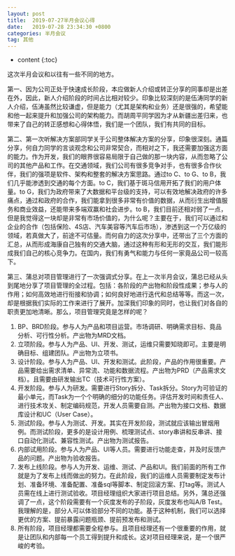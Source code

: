 ```yaml
---
layout: post
title:  2019-07-27半月会议心得
date:   2019-07-28 23:34:30 +0800
categories: 半月会议
tag: 其他
---
```


* content
{:toc}

这次半月会议和以往有一些不同的地方。

第一、因为公司正处于快速成长阶段，本应做新人介绍或转正分享的同事却是出差在外，因此，新人介绍阶段的时间占比相对较少。印象比较深刻的是伍涛同学的新人介绍，伍涛虽然比较谦虚，但是能力（尤其是架构和业务）还是很强的，希望能和他一起来提升和加强公司的架构能力。而胡周平同学因为才从新疆出差归来，也带来了自己的转正感想和心得体悟，我们是一个团队，我们有共同的目标。

第二、第一次听解决方案部同学关于公司整体解决方案的分享，印象很深刻。通篇分享，何自力同学的言谈观念和公司非常契合，而相对之下，我还需要加强这方面的能力。作为开发，我们的眼界很容易局限于自己做的那一块内容，从而忽略了公司的其他产品和工作。在交通领域，我们公司有很多竞争对手，也有很多合作伙伴，我们的强项是软件、架构和整套的解决方案思路。通过to C、to G、to B，我们几乎能渗透到交通的每个方面。to C，我们基于斑马信用开拓了我们的用户体量。to G，我们为政府带来了大数据和平台级的支持，可以有效地解决政府的许多痛点，通过和政府的合作，我们能拿到很多非常有价值的数据，从而衍生出增值服务和商业效益，还能带来多端双赢和社会进步。to B，我们目前还相对弱了一点，但是我觉得这一块却是非常有市场价值的，为什么呢？主要在于，我们可以通过和企业的合作（包括保险、4S店、汽车美容等汽车后市场），渗透到这一个万亿级的领域，若真做大了，前途不可估量。而何自力的这次分享中，还带出了三个方面的汇总，从而形成海康自己独有的交通大脑，通过这种有形和无形的交互，我们能形成我们自己的核心竞争力。在国内，我们有勇气和能力与任何一家竟品公司一较高下。

第三、蒲总对项目管理进行了一次强调式分享。在上一次半月会议，蒲总已经从头到尾地分享了项目管理的全过程。包括：各阶段的产出物和阶段性成果；参与人的作用；如何高效地进行衔接和协调；如何良好地进行迭代和总结等等。而这一次，却是根据我们实际的工作来进行了展开。加深我们印象的同时，也让我们对各自的职责更加地清晰。那么，项目管理究竟是怎样的呢？
1. BP、BRD阶段。参与人为产品和项目运营。市场调研、明确需求目标、竟品分析、可行性分析。产出物为MRD文档。
2. 立项阶段。参与人为产品、UI、开发、测试，运维只需要知晓即可。主要是明确目标、组建团队。产出物为立项书。
3. 设计阶段。参与人为产品、UI、开发和测试。此阶段，产品的作用很重要。产品需要给出需求清单、异常流、功能和数据流程。产出物为PRD（产品需求文档）。且需要由研发输出TC（技术可行性方案）。
4. 开发阶段。参与人为研发。需要进行Story拆分、Task拆分。Story为可验证的最小单元，而Task为一个个明确的细分的功能任务。评估开发时间和责任人、进行技术攻关、制定编码规范，开发人员需要自测。产出物为接口文档、数据库设计和UC（User Case）。
5. 测试阶段。参与人为测试、开发。其实在开发阶段，测试就应该输出冒烟用例。而测试阶段，更多的是设计用例、梳理测试点、story串讲和反串讲、接口自动化测试、兼容性测试。产出物为测试报告。
6. 内部试用阶段。参与人为产品、UI等人员。需要进行功能走查，并及时反馈产品的问题。产出物为验收报告。
7. 发布上线阶段。参与人为开发、运维、测试、产品和UI。我们前面的所有工作就是为了发布上线而做出的努力。在此阶段，我们的运维人员需要制定发布计划、准备环境、准备配置、准备sql等脚本、制定回滚方案、打tag等。测试人员需在线上进行测试验收。项目经理组织大家进行项目总结。另外，蒲总还强调了一点，这个阶段需要有一个灰度发布的子阶段，灰度发布也叫A/B Test。我理解的是，部分人可以体验部分不同的功能。基于这种机制，我们可以选择更优的方案、提前暴露问题瓶颈、提前预发布和测试。
8. 所有阶段，项目经理都需要全程参与。且项目经理还有一个很重要的作用，就是让团队和内部每一个员工得到提升和成长。这对项目经理来说，是一个很严峻的考验。